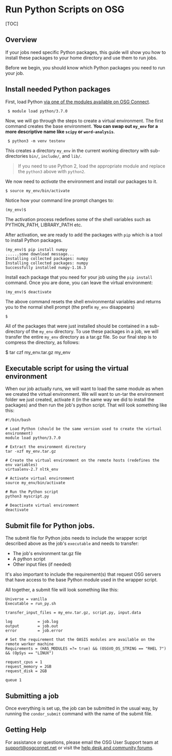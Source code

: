 [title]: - "Run Python Scripts on OSG"

# Run Python Scripts on OSG

[TOC]

## Overview

If your jobs need specific Python packages, this guide will show you how to 
install these packages to your home directory and use them to run jobs.  

Before we begin, you should know which Python packages you need to run your job.  

## Install needed Python packages

First, load Python [via one of the modules available on OSG Connect](https://support.opensciencegrid.org/support/solutions/articles/12000048518-accessing-software-using-distributed-environment-modules). 

     $ module load python/3.7.0

Now, we will go through the steps to create a virtual environment.  The first 
command creates the base environment. **You can swap out `my_env` for a more descriptive name like `scipy` or `word-analysis`**.

     $ python3 -m venv testenv

This creates a directory `my_env` in the current working directory 
with sub-directories `bin/`, `include/`, and `lib/`.   

> If you need to use Python 2, load the appropriate module and 
> replace the `python3` above with `python2`.

We now need to _activate_ the environment and install our packages to it.  

    $ source my_env/bin/activate

Notice how your command line prompt changes to: 

    (my_env)$

The activation process redefines some of the shell variables 
such as PYTHON_PATH, LIBRARY_PATH etc. 

After activation, we are ready to add the packages with `pip` 
which is a tool to install Python packages. 

    (my_env)$ pip install numpy
    ......some download message...
    Installing collected packages: numpy
	Installing collected packages: numpy
	Successfully installed numpy-1.16.3

Install each package that you need for your job using the `pip install` command.  Once 
you are done, you can leave the virtual environment: 

    (my_env)$ deactivate

The above command resets the shell environmental variables and returns you to the 
normal shell prompt (the prefix `my_env` disappears)

    $ 

All of the packages that were just installed should be contained in a sub-directory 
of the `my_env` directory.  To use these packages in a job, we will transfer the 
entire `my_env` directory as a tar.gz file.  So our final step is to compress the 
directory, as follows: 

   $ tar czf my_env.tar.gz my_env


## Executable script for using the virtual environment

When our job actually runs, we will want to load the same module as when 
we created the virtual environment.  We will want to un-tar the environment 
folder we just created, activate it (in the same way we did to install 
the packages) and then run the job's python script.  That will look something like this: 

	#!/bin/bash

	# Load Python (should be the same version used to create the virtual environment)
	module load python/3.7.0

	# Extract the environment directory
	tar -xzf my_env.tar.gz

	# Create the virtual environment on the remote hosts (redefines the env variables)
	virtualenv-2.7 nltk_env

	# Activate virtual environment
	source my_env/bin/activate

	# Run the Python script 
	python3 myscript.py

	# Deactivate virtual environment 
	deactivate

## Submit file for Python jobs.

The submit file for Python jobs needs to include the wrapper script 
described above as the job's `executable` and needs to transfer: 
* The job's environment tar.gz file
* A python script
* Other input files (if needed)

It's also important to include the requirement(s) that request OSG servers that 
have access to the base Python module used in the wrapper script. 

All together, a submit file will look something like this: 

	Universe = vanilla     
	Executable = run_py.sh

	transfer_input_files = my_env.tar.gz, script.py, input.data

	log           = job.log
	output        = job.out
	error         = job.error

	# Set the requirement that the OASIS modules are available on the remote worker machine
	Requirements = (HAS_MODULES =?= true) && (OSGVO_OS_STRING == "RHEL 7") && (OpSys == "LINUX")

	request_cpus = 1 
	request_memory = 2GB
	request_disk = 2GB

	queue 1


## Submitting a job

Once everything is set up, the job can be submitted in the usual way, by running 
the `condor_submit` command with the name of the submit file. 

## Getting Help

For assistance or questions, please email the OSG User Support
 team  at [support@osgconnet.net](mailto:user-support@opensciencegrid.org) or visit the [help desk and community forums](http://support.opensciencegrid.org).
